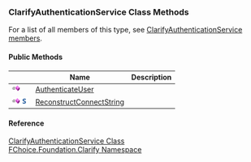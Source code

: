 ﻿### ClarifyAuthenticationService Class Methods

For a list of all members of this type, see [ClarifyAuthenticationService members](fcSDK~FChoice.Foundation.Clarify.ClarifyAuthenticationService_members.md).

#### Public Methods

|   | Name | Description |
| --- | --- | --- |
| ![Public Method](dotnetimages/publicMethod.png) | [AuthenticateUser](fcSDK~FChoice.Foundation.Clarify.ClarifyAuthenticationService~AuthenticateUser.md) |   |
| ![Public Method](dotnetimages/publicMethod.png)![static (Shared in Visual Basic)](dotnetimages/static.png) | [ReconstructConnectString](fcSDK~FChoice.Foundation.Clarify.ClarifyAuthenticationService~ReconstructConnectString.md) |   |





#### Reference

[ClarifyAuthenticationService Class](fcSDK~FChoice.Foundation.Clarify.ClarifyAuthenticationService.md)  
[FChoice.Foundation.Clarify Namespace](fcSDK~FChoice.Foundation.Clarify_namespace.md)